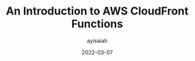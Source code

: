 ---
author: ayisaiah
date: 2022-03-07
publisher: honeybadgerapp
tags:
  - aws
  - content-delivery
target_url: https://www.honeybadger.io/blog/aws-cloudfront-functions/
title: An Introduction to AWS CloudFront Functions
---